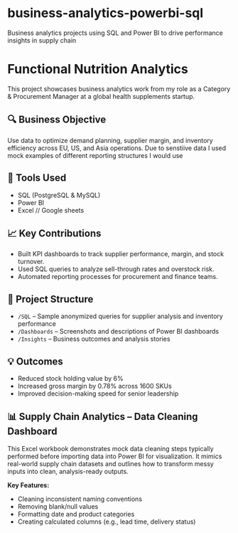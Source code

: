 # business-analytics-powerbi-sql
Business analytics projects using SQL and Power BI to drive performance insights in supply chain

# Functional Nutrition Analytics

This project showcases business analytics work from my role as a Category & Procurement Manager at a global health supplements startup.

## 🔍 Business Objective
Use data to optimize demand planning, supplier margin, and inventory efficiency across EU, US, and Asia operations.  Due to senstiive data I used mock examples of different reporting structures I would use

## 🧰 Tools Used
- SQL (PostgreSQL & MySQL)
- Power BI
- Excel // Google sheets

## 📈 Key Contributions
- Built KPI dashboards to track supplier performance, margin, and stock turnover.
- Used SQL queries to analyze sell-through rates and overstock risk.
- Automated reporting processes for procurement and finance teams.

## 📁 Project Structure
- `/SQL` – Sample anonymized queries for supplier analysis and inventory performance  
- `/Dashboards` – Screenshots and descriptions of Power BI dashboards  
- `/Insights` – Business outcomes and analysis stories

## 💡 Outcomes
- Reduced stock holding value by 6%  
- Increased gross margin by 0.78% across 1600 SKUs  
- Improved decision-making speed for senior leadership


## 📊 Supply Chain Analytics – Data Cleaning Dashboard

This Excel workbook demonstrates mock data cleaning steps typically performed before importing data into Power BI for visualization. It mimics real-world supply chain datasets and outlines how to transform messy inputs into clean, analysis-ready outputs.

**Key Features:**
- Cleaning inconsistent naming conventions
- Removing blank/null values
- Formatting date and product categories
- Creating calculated columns (e.g., lead time, delivery status)

